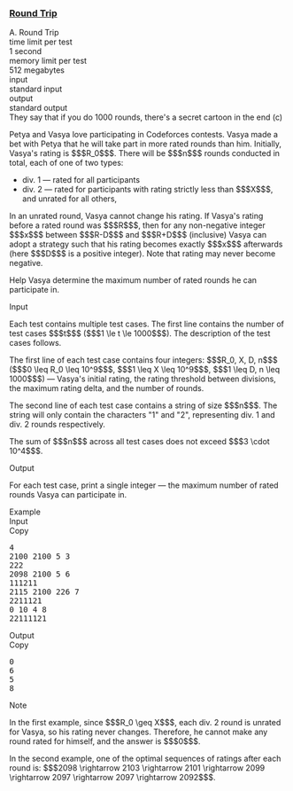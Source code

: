 <h3><a href="https://codeforces.com/contest/2161/problem/A" target="_blank" rel="noopener noreferrer">Round Trip</a></h3>

<div class="header"><div class="title">A. Round Trip</div><div class="time-limit"><div class="property-title">time limit per test</div>1 second</div><div class="memory-limit"><div class="property-title">memory limit per test</div>512 megabytes</div><div class="input-file input-standard"><div class="property-title">input</div>standard input</div><div class="output-file output-standard"><div class="property-title">output</div>standard output</div></div><div><div class="epigraph"><div class="epigraph-text"><span class="tex-font-style-it">They say that if you do 1000 rounds, there's a secret cartoon in the end (c)</span></div></div> <p>Petya and Vasya love participating in Codeforces contests. Vasya made a bet with Petya that he will take part in more rated rounds than him. Initially, Vasya's rating is $$$R_0$$$. There will be $$$n$$$ rounds conducted in total, each of one of two types: </p><ul> <li> div. 1 — rated for all participants </li><li> div. 2 — rated for participants with rating strictly less than $$$X$$$, and unrated for all others, </li></ul> <p>In an unrated round, Vasya cannot change his rating. If Vasya's rating before a rated round was $$$R$$$, then for any <span class="tex-font-style-bf">non-negative</span> integer $$$x$$$ between $$$R-D$$$ and $$$R+D$$$ (inclusive) Vasya can adopt a strategy such that his rating becomes exactly $$$x$$$ afterwards (here $$$D$$$ is a positive integer). Note that rating may never become negative.</p><p>Help Vasya determine the maximum number of rated rounds he can participate in.</p></div><div class="input-specification"><div class="section-title">Input</div><p>Each test contains multiple test cases. The first line contains the number of test cases $$$t$$$ ($$$1 \le t \le 1000$$$). The description of the test cases follows. </p><p>The first line of each test case contains four integers: $$$R_0, X, D, n$$$ ($$$0 \leq R_0 \leq 10^9$$$, $$$1 \leq X \leq 10^9$$$, $$$1 \leq D, n \leq 1000$$$) — Vasya's initial rating, the rating threshold between divisions, the maximum rating delta, and the number of rounds.</p><p>The second line of each test case contains a string of size $$$n$$$. The string will only contain the characters "<span class="tex-font-style-tt">1</span>" and "<span class="tex-font-style-tt">2</span>", representing div. 1 and div. 2 rounds respectively.</p><p>The sum of $$$n$$$ across all test cases does not exceed $$$3 \cdot 10^4$$$.</p></div><div class="output-specification"><div class="section-title">Output</div><p>For each test case, print a single integer — the maximum number of rated rounds Vasya can participate in.</p></div><div class="sample-tests"><div class="section-title">Example</div><div class="sample-test"><div class="input"><div class="title">Input<div title="Copy" data-clipboard-target="#id009282808469657401" id="id0039405653256232653" class="input-output-copier">Copy</div></div><pre id="id009282808469657401"><div class="test-example-line test-example-line-even test-example-line-0">4</div><div class="test-example-line test-example-line-odd test-example-line-1">2100 2100 5 3</div><div class="test-example-line test-example-line-odd test-example-line-1">222</div><div class="test-example-line test-example-line-even test-example-line-2">2098 2100 5 6</div><div class="test-example-line test-example-line-even test-example-line-2">111211</div><div class="test-example-line test-example-line-odd test-example-line-3">2115 2100 226 7</div><div class="test-example-line test-example-line-odd test-example-line-3">2211121</div><div class="test-example-line test-example-line-even test-example-line-4">0 10 4 8</div><div class="test-example-line test-example-line-even test-example-line-4">22111121</div></pre></div><div class="output"><div class="title">Output<div title="Copy" data-clipboard-target="#id002108701154227367" id="id006537969067074237" class="input-output-copier">Copy</div></div><pre id="id002108701154227367"><div class="test-example-line test-example-line-odd test-example-line-1">0</div><div class="test-example-line test-example-line-even test-example-line-2">6</div><div class="test-example-line test-example-line-odd test-example-line-3">5</div><div class="test-example-line test-example-line-even test-example-line-4">8</div></pre></div></div></div><div class="note"><div class="section-title">Note</div><p>In the first example, since $$$R_0 \geq X$$$, each div. 2 round is <span class="tex-font-style-bf">unrated</span> for Vasya, so his rating never changes. Therefore, he cannot make any round rated for himself, and the answer is $$$0$$$.</p><p>In the second example, one of the optimal sequences of ratings after each round is: $$$2098 \rightarrow 2103 \rightarrow 2101 \rightarrow 2099 \rightarrow 2097 \rightarrow 2097 \rightarrow 2092$$$.</p></div>
